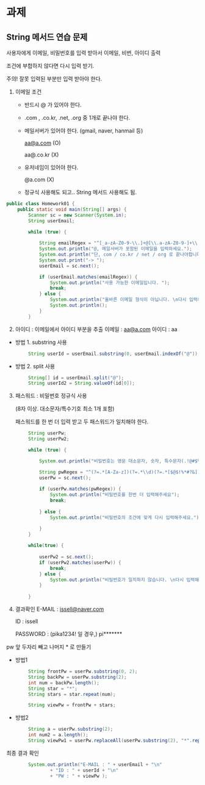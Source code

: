 # 과제

##  String 메서드 연습 문제

사용자에게 이메일, 비밀번호를 입력 받아서  이메일, 비번, 아이디 출력 

조건에 부합하지 않다면 다시 입력 받기.

주의! 잘못 입력된 부분만 입력 받아야 한다.

 1. 이메일 조건

    - 반드시 @ 가 있어야 한다.

    - .com , .co.kr, .net, .org 중 1개로 끝나야 한다.
    - 메일서버가 있어야 한다. (gmail, naver, hanmail 등)

      aa@a.com (O)

      aa@.co.kr (X)

    - 유저네임이 있어야 한다.

      @a.com (X)  

    - 정규식 사용해도 되고.. String 메서드 사용해도 됨.

```java
public class Homework01 {
	public static void main(String[] args) {
		Scanner sc = new Scanner(System.in);
		String userEmail;
	 
		while (true) {

			String emailRegex = "^[_a-zA-Z0-9-\\.]+@[\\.a-zA-Z0-9-]+\\.[com||net||co.kr||org]+$";
			System.out.println("@, 메일서버가 포함된 이메일을 입력하세요.");
			System.out.println("단, com / co.kr / net / org 로 끝나야합니다.");
			System.out.print("-> ");
			userEmail = sc.next();

			if (userEmail.matches(emailRegex)) {
				System.out.println("사용 가능한 이메일입니다. ");
				break;
			} else {
				System.out.println("올바른 이메일 형식이 아닙니다. \n다시 입력해주세요");
				System.out.println();
			}
		}
```



2. 아이디 : 이메일에서 아이디 부분을 추출 
   이메일 : aa@a.com
   아이디 : aa

- 방법 1.  substring 사용

```java
		String userId = userEmail.substring(0, userEmail.indexOf("@"));
```

   - 방법 2.  split 사용

```java
		String[] id = userEmail.split("@");
		String userId2 = String.valueOf(id[0]);
```



3. 패스워드 : 비밀번호 정규식 사용

   (8자 이상. 대소문자/특수기호 최소 1개 포함)

   패스워드를 한 번 더 입력 받고 두 패스워드가 일치해야 한다.

```java
		String userPw;
		String userPw2;

		while (true) {

			System.out.println("비밀번호는 영문 대소문자, 숫자, 특수문자(.!@#$%)를 혼합하여 8~20자로 입력해주세요.");

			String pwRegex = "^(?=.*[A-Za-z])(?=.*\\d)(?=.*[$@$!%*#?&])[A-Za-z\\d$@$!%*#?&]{8,}$";
			userPw = sc.next();
	
			if (userPw.matches(pwRegex)) {
				System.out.println("비밀번호를 한번 더 입력해주세요");
				break;
				
			} else {
				System.out.println("비밀번호의 조건에 맞게 다시 입력해주세요.");

			}
		}
		
		while(true) {
			
			userPw2 = sc.next();
			if (userPw2.matches(userPw)) {
				break;
			} else {
				System.out.println("비밀번호가 일치하지 않습니다. \n다시 입력해주세요.");
			}
			
		}
```



4. 결과확인 
   	E-MAIL : issell@naver.com

   	ID : issell

   	PASSWORD : (pika1234! 일 경우,) pi*******

 pw 앞 두자리 빼고 나머지 * 로 만들기
 - 방법1
```java
		String frontPw = userPw.substring(0, 2);
		String backPw = userPw.substring(2);
		int num = backPw.length();
		String star = "*";
		String stars = star.repeat(num);

		String viewPw = frontPw + stars;
```
- 방법2
```java
		String a = userPw.substring(2);
		int num2 = a.length();
		String viewPw1 = userPw.replaceAll(userPw.substring(2), "*".repeat(num2));
```



최종 결과 확인

```java
		System.out.println("E-MAIL : " + userEmail + "\n"
				+ "ID : " + userId + "\n"
				+ "PW : " + viewPw );
```



